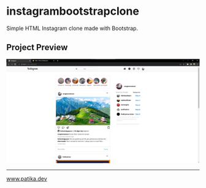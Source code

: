 # instagrambootstrapclone
Simple HTML Instagram clone made with Bootstrap.
## Project Preview
![](assets/projectpreview.jpg)

---

www.patika.dev